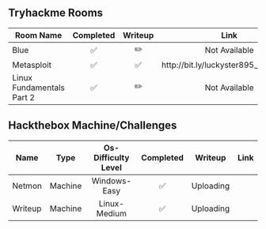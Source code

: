 
## Tryhackme Rooms

<table>
 <thead>
  <tr>
    <th>Room Name</th><th>Completed</th><th>Writeup</th><th>Link</th>
  </tr>
 </thead>
 <tbody>
  <tr>
    <td>Blue</td><td align=center>✅</td><td align=center>✏️</td><td align=center>Not Available</td>
  </tr>
  <tr>
     <td>Metasploit</td><td align=center>✅</td><td align=center>✅</td><td align=center>http://bit.ly/luckyster895_Metasploit</td>
  </tr>
  <tr>
     <td>Linux Fundamentals Part 2</td><td align=center>✅</td><td align=center>✏️</td><td align=center>Not Available</td>
  </tr>
 </tbody>
</table>

## Hackthebox Machine/Challenges

<table>
 <thead>
  <tr>
   <th>Name</th><th>Type</th><th>Os-Difficulty Level</th><th>Completed</th><th>Writeup</th><th>Link</th>
  </tr>
 </thead>
 <tbody>
  <tr>
    <td>Netmon</td><td align=center>Machine</td><td align=center>Windows-Easy</td><td align=center>✅</td><td align=center>Uploading</td>
  </tr>
  <tr>
    <td>Writeup</td><td align=center>Machine</td><td align=center>Linux-Medium</td><td align=center>✅</td><td align=center>Uploading</td>
  </tr>
  
 </tbody>
</table>
